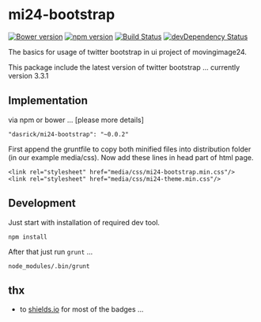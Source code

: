 # mi24-bootstrap

[![Bower version](https://img.shields.io/bower/v/mi24-bootstrap.svg)](https://github.com/dasrick/mi24-bootstrap)
[![npm version](https://img.shields.io/npm/v/mi24-bootstrap.svg)](https://www.npmjs.com/package/mi24-bootstrap)
[![Build Status](https://img.shields.io/travis/dasrick/mi24-bootstrap.svg)](https://travis-ci.org/dasrick/mi24-bootstrap)
[![devDependency Status](https://david-dm.org/dasrick/mi24-bootstrap/dev-status.svg)](https://david-dm.org/dasrick/mi24-bootstrap#info=devDependencies)


The basics for usage of twitter bootstrap in ui project of movingimage24.

This package include the latest version of twitter bootstrap ... currently version 3.3.1

## Implementation

via npm or bower ... [please more details]

    "dasrick/mi24-bootstrap": "~0.0.2"

First append the gruntfile to copy both minified files into distribution folder (in our example media/css).
Now add these lines in head part of html page.

    <link rel="stylesheet" href="media/css/mi24-bootstrap.min.css"/>
    <link rel="stylesheet" href="media/css/mi24-theme.min.css"/>


## Development

Just start with installation of required dev tool.

    npm install

After that just run `grunt` ...

    node_modules/.bin/grunt
    
## thx

* to [shields.io](http://shields.io/) for most of the badges ...
